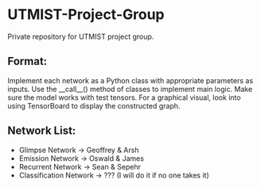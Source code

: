 # UTMIST-Project-Group
Private repository for UTMIST project group.

## Format:
Implement each network as a Python class with appropriate parameters as inputs. Use the \_\_call__() method of classes to implement main logic. Make sure the model works with test tensors. For a graphical visual, look into using TensorBoard to display the constructed graph.

## Network List:
* Glimpse Network -> Geoffrey & Arsh
* Emission Network -> Oswald & James
* Recurrent Network -> Sean & Sepehr
* Classification Network -> ??? (I will do it if no one takes it)
